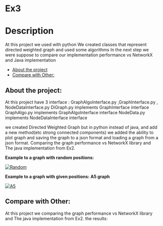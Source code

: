# Ex3

# Description
At this project we used with python 
We created classes that represent directed weighted graph and used some algorithms
In the next step we were suppose to compare our implementation performance vs NetworkX and Java implementation



* [About the project](#p1)
* [Compare with Other:](#p2)






<a name="p1"></a>
## About the project:
At this project have 3 interface : GraphAlgoInterface.py ,GraphInterface.py , NodeDataInterface.py
DiGraph.py implements GraphInterface interface 
GraphAlgo.py implements GraphAlgoInterface interface
NodeData.py implements NodeDataInterface interface

we created Directed Weighted Graph but in python instead of java, and add a new method(etc strong connected components)
we added the ability to plot graph and saving the graph to a json format and loading a graph from a json format.
Comparing the graph performance vs NetworkX library and The java implementation from Ex2.



**Example to a graph with random positions:**


<a href='https://postimages.org/' target='_blank'><img src='https://i.postimg.cc/kMRyY7vg/Random.jpg' border='0' alt='Random'/></a>



**Example to a graph with given positions:**
**A5 graph**
    
    

<a href='https://postimg.cc/4K6ygnXm' target='_blank'><img src='https://i.postimg.cc/8C36Lr3B/A5.png' border='0' alt='A5'/></a>




<a name="p2"></a>
## Compare with Other:

At this project we comparing the graph performance vs NetworkX library and The java implementation from Ex2.
the results:




